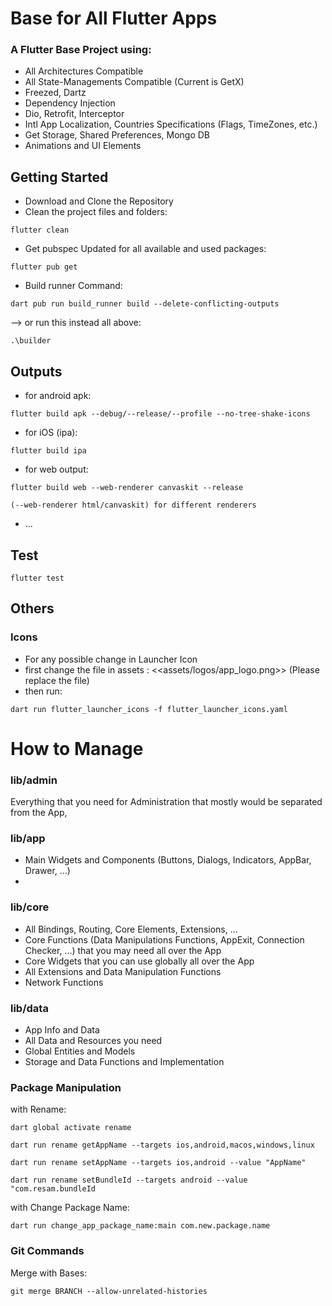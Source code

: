# Base for All Flutter Apps

### A Flutter Base Project using:
 - All Architectures Compatible
 - All State-Managements Compatible (Current is GetX)
 - Freezed, Dartz
 - Dependency Injection
 - Dio, Retrofit, Interceptor
 - Intl App Localization, Countries Specifications (Flags, TimeZones, etc.)
 - Get Storage, Shared Preferences, Mongo DB
 - Animations and UI Elements

## Getting Started

- Download and Clone the Repository
- Clean the project files and folders:
```
flutter clean
```

- Get pubspec Updated for all available and used packages:
```
flutter pub get
```

- Build runner Command:
```
dart pub run build_runner build --delete-conflicting-outputs
```

--> or run this instead all above:
```
.\builder
```

## Outputs
- for android apk:
```
flutter build apk --debug/--release/--profile --no-tree-shake-icons
```

- for iOS (ipa):
```
flutter build ipa
```

- for web output:
```
flutter build web --web-renderer canvaskit --release
```
```
(--web-renderer html/canvaskit) for different renderers
```
- ...

## Test
```
flutter test
```

## Others
### Icons
- For any possible change in Launcher Icon
- first change the file in assets : <<assets/logos/app_logo.png>> (Please replace the file)
- then run:
```
dart run flutter_launcher_icons -f flutter_launcher_icons.yaml
```

# How to Manage

### lib/admin
Everything that you need for Administration that mostly would be separated from the App, 

### lib/app
- Main Widgets and Components (Buttons, Dialogs, Indicators, AppBar, Drawer, ...)
- 
### lib/core
- All Bindings, Routing, Core Elements, Extensions, ...
- Core Functions (Data Manipulations Functions, AppExit, Connection Checker, ...) that you may need all over the App
- Core Widgets that you can use globally all over the App
- All Extensions and Data Manipulation Functions
- Network Functions

### lib/data
- App Info and Data
- All Data and Resources you need
- Global Entities and Models
- Storage and Data Functions and Implementation

### Package Manipulation
with Rename:
```
dart global activate rename
```
```
dart run rename getAppName --targets ios,android,macos,windows,linux
```
```
dart run rename setAppName --targets ios,android --value "AppName"
```
```
dart run rename setBundleId --targets android --value "com.resam.bundleId
```
with Change Package Name:
```
dart run change_app_package_name:main com.new.package.name
```

### Git Commands
Merge with Bases:
```
git merge BRANCH --allow-unrelated-histories
```